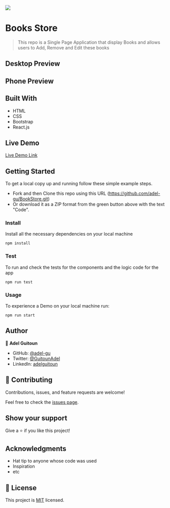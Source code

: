 ![](https://img.shields.io/badge/Microverse-blueviolet)

# Books Store

> This repo is a Single Page Application that display Books and allows users to Add, Remove and Edit these books 

## Desktop Preview

## Phone Preview

## Built With

- HTML
- CSS
- Bootstrap
- React.js

## Live Demo 

[Live Demo Link](https://livedemo.com)

## Getting Started
To get a local copy up and running follow these simple example steps.

- Fork and then Clone this repo using this URL (https://github.com/adel-gu/BookStore.git) 
- Or download it as a ZIP format from the green button above with the text "Code".

### Install
Install all the necessary dependencies on your local machine
```
npm install
```
### Test
To run and check the tests for the components and the logic code for the app
```
npm run test
```
### Usage
To experience a Demo on your local machine run:
```
npm run start
```

## Author

👤 **Adel Guitoun**

- GitHub: [@adel-gu](https://github.com/adel-gu)
- Twitter: [@GuitounAdel](https://twitter.com/@GuitounAdel)
- LinkedIn: [adelguitoun](https://linkedin.com/in/adelguitoun)


## 🤝 Contributing

Contributions, issues, and feature requests are welcome!

Feel free to check the [issues page](../../issues/).

## Show your support

Give a ⭐️ if you like this project!

## Acknowledgments

- Hat tip to anyone whose code was used
- Inspiration
- etc

## 📝 License

This project is [MIT](./LICENSE) licensed.
